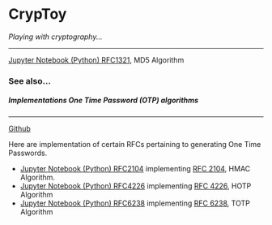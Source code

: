 # CrypToy
_Playing with cryptography..._

----
[Jupyter Notebook (Python) RFC1321](https://nbviewer.jupyter.org/github/lordloh/cryptoy/blob/master/MD5.ipynb), MD5 Algorithm


### See also...

##### Implementations One Time Password (OTP) algorithms
----
[Github](https://github.com/lordloh/OPT_algorithms/)

Here are implementation of certain RFCs pertaining to generating One Time Passwords.
* [Jupyter Notebook (Python) RFC2104](https://nbviewer.jupyter.org/github/lordloh/OPT_algorithms/blob/master/rfc2104.ipynb) implementing [RFC 2104](https://www.ietf.org/rfc/rfc2104.txt), HMAC Algorithm.
* [Jupyter Notebook (Python) RFC4226](https://nbviewer.jupyter.org/github/lordloh/OPT_algorithms/blob/master/rfc4226.ipynb) implementing [RFC 4226](https://tools.ietf.org/html/rfc4226), HOTP Algorithm
* [Jupyter Notebook (Python) RFC6238](https://nbviewer.jupyter.org/github/lordloh/OPT_algorithms/blob/master/rfc6238.ipynb) implementing [RFC 6238](https://tools.ietf.org/html/rfc6238), TOTP Algorithm

